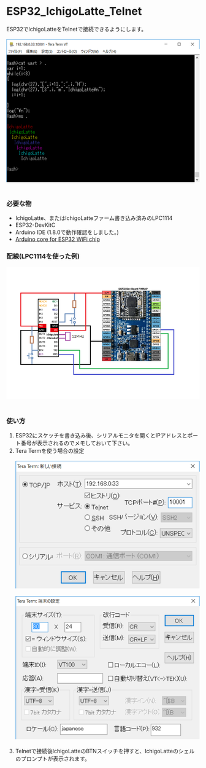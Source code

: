 # ESP32_IchigoLatte_Telnet
ESP32でIchigoLatteをTelnetで接続できるようにします。<br><br>
![画像1](images/image1.png)<br><br>
### 必要な物 ###
* IchigoLatte、またはIchigoLatteファーム書き込み済みのLPC1114
* ESP32-DevKitC<br>
* Arduino IDE (1.8.0で動作確認をしました。)<br>
* [Arduino core for ESP32 WiFi chip](https://github.com/espressif/arduino-esp32 "Title")

### 配線(LPC1114を使った例) ###
![画像2](images/image2.png)<br><br>

### 使い方 ###
 1. ESP32にスケッチを書き込み後、シリアルモニタを開くとIPアドレスとポート番号が表示されるのでメモしておいて下さい。
 2. Tera Termを使う場合の設定<br><br>
![画像3](images/image3.png)<br><br>
![画像4](images/image4.png)<br><br>
 3. Telnetで接続後IchigoLatteのBTNスイッチを押すと、IchigoLatteのシェルのプロンプトが表示されます。

